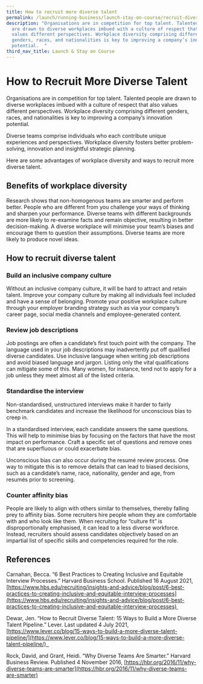 ```yaml
---
title: How to recruit more diverse talent
permalink: /launch/running-business/launch-stay-on-course/recruit-diverse-talent/
description: "Organisations are in competition for top talent. Talented people
  are drawn to diverse workplaces imbued with a culture of respect that also
  values different perspectives. Workplace diversity comprising different
  genders, races, and nationalities is key to improving a company’s innovation
  potential.  "
third_nav_title: Launch & Stay on Course
---
```


# How to Recruit More Diverse Talent 

Organisations are in competition for top talent. Talented people are drawn to diverse workplaces imbued with a culture of respect that also values different perspectives. Workplace diversity comprising different genders, races, and nationalities is key to improving a company’s innovation potential.   

Diverse teams comprise individuals who each contribute unique experiences and perspectives. Workplace diversity fosters better problem-solving, innovation and insightful strategic planning.  

Here are some advantages of workplace diversity and ways to recruit more diverse talent.  

## Benefits of workplace diversity  

Research shows that non-homogenous teams are smarter and perform better. People who are different from you challenge your ways of thinking and sharpen your performance. Diverse teams with different backgrounds are more likely to re-examine facts and remain objective, resulting in better decision-making. A diverse workplace will minimise your team’s biases and encourage them to question their assumptions. Diverse teams are more likely to produce novel ideas.  

## How to recruit diverse talent 

### Build an inclusive company culture 


Without an inclusive company culture, it will be hard to attract and retain talent. Improve your company culture by making all individuals feel included and have a sense of belonging. Promote your positive workplace culture through your employer branding strategy such as via your company’s career page, social media channels and employee-generated content.  

### Review job descriptions 


Job postings are often a candidate’s first touch point with the company. The language used in your job descriptions may inadvertently put off qualified diverse candidates. Use inclusive language when writing job descriptions and avoid biased language and jargon. Listing only the vital qualifications can mitigate some of this. Many women, for instance, tend not to apply for a job unless they meet almost all of the listed criteria.  

###    Standardise the interview 


Non-standardised, unstructured interviews make it harder to fairly benchmark candidates and increase the likelihood for unconscious bias to creep in.  

In a standardised interview, each candidate answers the same questions. This will help to minimise bias by focusing on the factors that have the most impact on performance. Craft a specific set of questions and remove ones that are superfluous or could exacerbate bias. 

Unconscious bias can also occur during the resumé review process. One way to mitigate this is to remove details that can lead to biased decisions, such as a candidate’s name, race, nationality, gender and age, from resumés prior to screening. 

###    Counter affinity bias 


People are likely to align with others similar to themselves, thereby falling prey to affinity bias. Some recruiters hire people whom they are comfortable with and who look like them. When recruiting for “culture fit” is disproportionally emphasised, it can lead to a less diverse workforce. Instead, recruiters should assess candidates objectively based on an impartial list of specific skills and competencies required for the role.  

## References 

Carnahan, Becca. “6 Best Practices to Creating Inclusive and Equitable Interview Processes.” Harvard Business School. Published 16 August 2021, [https://www.hbs.edu/recruiting/insights-and-advice/blog/post/6-best-practices-to-creating-inclusive-and-equitable-interview-processes](https://www.hbs.edu/recruiting/insights-and-advice/blog/post/6-best-practices-to-creating-inclusive-and-equitable-interview-processes) 

Dewar, Jen. “How to Recruit Diverse Talent: 15 Ways to Build a More Diverse Talent Pipeline.” Lever. Last updated 4 July 2021, [https://www.lever.co/blog/15-ways-to-build-a-more-diverse-talent-pipeline/](https://www.lever.co/blog/15-ways-to-build-a-more-diverse-talent-pipeline/)  

Rock, David, and Grant, Heidi. “Why Diverse Teams Are Smarter.” Harvard Business Review. Published 4 November 2016, [https://hbr.org/2016/11/why-diverse-teams-are-smarter](https://hbr.org/2016/11/why-diverse-teams-are-smarter)
